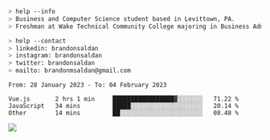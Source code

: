 ````bash
> help --info
> Business and Computer Science student based in Levittown, PA.
> Freshman at Wake Technical Community College majoring in Business Administration.
````

````bash
> help --contact
> linkedin: brandonsaldan
> instagram: brandonsaldan
> twitter: brandonsaldan
> mailto: brandonmsaldan@gmail.com
````

<!--START_SECTION:waka-->

```text
From: 28 January 2023 - To: 04 February 2023

Vue.js       2 hrs 1 min     █████████████████▓░░░░░░░   71.22 %
JavaScript   34 mins         █████░░░░░░░░░░░░░░░░░░░░   20.14 %
Other        14 mins         ██░░░░░░░░░░░░░░░░░░░░░░░   08.48 %
```

<!--END_SECTION:waka-->

![](https://komarev.com/ghpvc/?username=brandonsaldan&color=6A8AFF)

